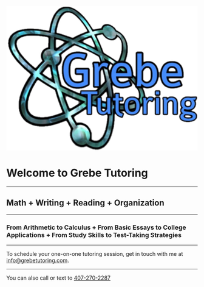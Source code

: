 ![logo](logo_noshadow.png)

# Welcome to Grebe Tutoring

---

## Math + Writing + Reading + Organization

---

### From Arithmetic to Calculus + From Basic Essays to College Applications + From Study Skills to Test-Taking Strategies

---

To schedule your one-on-one tutoring session, get in touch with me at [info@grebetutoring.com](mailto:info@grebetutoring.com).

---

You can also call or text to [407-270-2287](tel:407-270-2287)
